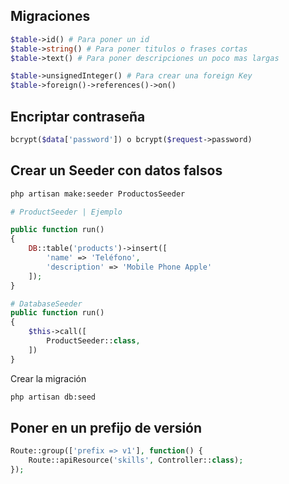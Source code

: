 
## Migraciones

```php
$table->id() # Para poner un id
$table->string() # Para poner titulos o frases cortas
$table->text() # Para poner descripciones un poco mas largas

$table->unsignedInteger() # Para crear una foreign Key
$table->foreign()->references()->on() 
```


## Encriptar contraseña

```php
bcrypt($data['password']) o bcrypt($request->password)
```


## Crear un Seeder con datos falsos

```bash
php artisan make:seeder ProductosSeeder
```

```php
# ProductSeeder | Ejemplo

public function run()
{
	DB::table('products')->insert([
		'name' => 'Teléfono',
		'description' => 'Mobile Phone Apple'
	]);
}

# DatabaseSeeder
public function run()
{
	$this->call([
		ProductSeeder::class,
	])
}
```

Crear la migración
 ```bash
php artisan db:seed
```


## Poner en un prefijo de versión
```php
Route::group(['prefix => v1'], function() {
	Route::apiResource('skills', Controller::class);
});
```


